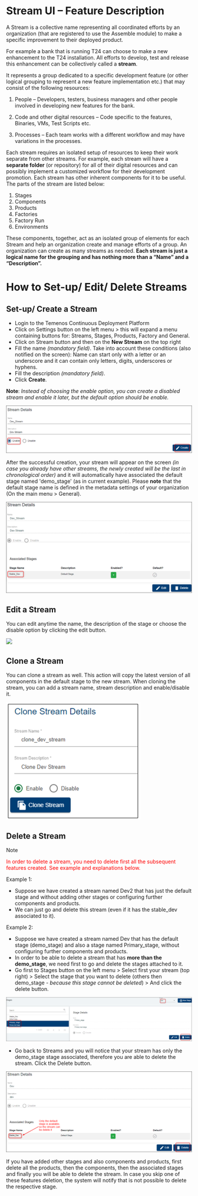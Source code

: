 # Stream UI – Feature Description #

A Stream is a collective name representing all coordinated efforts by an organization (that are registered to use the Assemble module) to make a specific improvement to their deployed product. 

For example a bank that is running T24 can choose to make a new enhancement to the T24 installation. All efforts to develop, test and release this enhancement can be collectively called a **stream**.

It represents a group dedicated to a specific development feature (or other logical grouping to represent a new feature implementation etc.) that may consist of the following resources:

1.	People – Developers, testers, business managers and other people involved in developing new features for the bank.

2.	Code and other digital resources – Code specific to the features, Binaries, VMs, Test Scripts etc.

3.	Processes – Each team works with a different workflow and may have variations in the processes.

Each stream requires an isolated setup of resources to keep their work separate from other streams. For example, each stream will have a **separate folder** (or repository) for all of their digital resources and can possibly implement a customized workflow for their development promotion. Each stream has other inherent components for it to be useful. 
The parts of the stream are listed below:

1.	Stages 
2.	Components
3.	Products 
4.	Factories 
5.	Factory Run 
6.	Environments 

 These components, together, act as an isolated group of elements for each Stream and help an organization create and manage efforts of a group. An organization can create as many streams as needed. 
**Each stream is just a logical name for the grouping and has nothing more than a “Name” and a “Description”.**

# How to Set-up/ Edit/ Delete Streams 

## Set-up/ Create a Stream ##

 - Login to the Temenos Continuous Deployment Platform
 - Click on Settings button on the left menu > this will expand a menu containing buttons for: Streams, Stages, Products, Factory and General.  
 - Click on Stream button and then on the **New Stream** on the top right
 - Fill the name *(mandatory field)*. Take into account these conditions (also notified on the screen): Name can start only with a letter or an underscore and it can contain only letters, digits, underscores or hyphens.
 - Fill the description *(mandatory field)*.
 - Click **Create**. 

**Note**: *Instead of choosing the enable option, you can create a disabled stream and enable it later, but the default option should be enable.*


![](./images/streams-create.png)

After the successful creation, your stream will appear on the screen *(in case you already have other streams, the newly created will be the last in chronological order)* and it will automatically have associated the default stage named 'demo_stage' (as in current example). Please **note** that the default stage name is defined in the metadata settings of your organization (On the main menu > General).

![](./images/streams-created.png)

## Edit a Stream ##

You can edit anytime the name, the description of the stage or choose the disable option by clicking the edit button. 

![](./images/streams-edited.png)

## Clone a Stream ##
You can clone a stream as well. This action will copy the latest version of all components in the default stage to the new stream. When cloning the stream, you can add a stream name, stream description and enable/disable it.

![](./images/streams-cloned.png)

## Delete a Stream ##

> [!Note]
> <span style="color:red">In order to delete a stream, you need to delete first all the subsequent features created. See example and explanations below.</span>


Example 1: 
- Suppose we have created a stream named Dev2 that has just the default stage and without adding other stages or configuring further components and products.
- We can just go and delete this stream (even if it has the stable_dev associated to it).

Example 2:
- Suppose we have created a stream named Dev that has the default stage (demo_stage) and also a stage named Primary_stage, without configuring further components and products.
- In order to be able to delete a stream that has **more than the demo_stage**, we need first to go and delete the stages attached to it.
- Go first to Stages button on the left menu > Select first your stream (top right) > Select the stage that you want to delete (others then demo_stage - *because this stage cannot be deleted*) > And click the delete button.


![](./images/streams-delete-stage.png)

- Go back to Streams and you will notice that your stream has only the demo_stage stage associated, therefore you are able to delete the stream. Click the Delete button.

![](./images/streams-delete-streams.png)

If you have added other stages and also components and products, first delete all the products, then the components, then the associated stages and finally you will be able to delete the stream. In case you skip one of these features deletion, the system will notify that is not possible to delete the respective stage.








